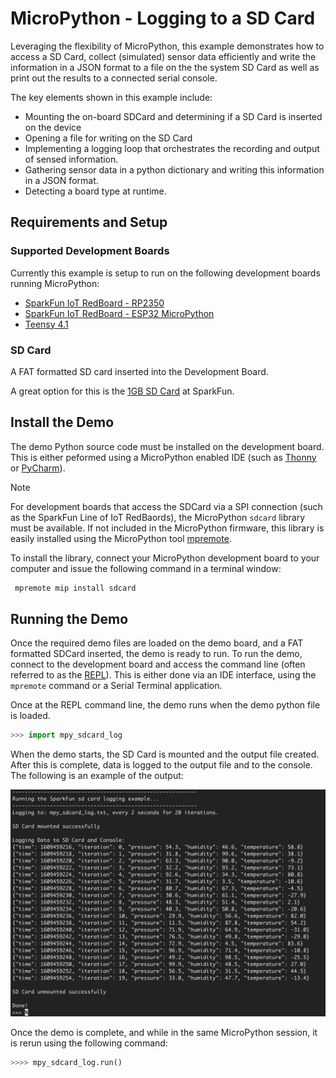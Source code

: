 # MicroPython - Logging to a SD Card

Leveraging the flexibility of MicroPython, this example demonstrates how to access a SD Card, collect (simulated) sensor data efficiently and write the information in a JSON format to a file on the the system SD Card as well as print out the results to a connected serial console.

The key elements shown in this example include:

- Mounting the on-board SDCard and determining if a SD Card is inserted on the device
- Opening a file for writing on the SD Card
- Implementing a logging loop that orchestrates the recording and output of sensed information.
- Gathering sensor data in a python dictionary and writing this information in a JSON format.
- Detecting a board type at runtime.

## Requirements and Setup

### Supported Development Boards

Currently this example is setup to run on the following development boards running MicroPython:

- [SparkFun IoT RedBoard - RP2350](https://www.sparkfun.com/sparkfun-iot-redboard-rp2350.html)
- [SparkFun IoT RedBoard - ESP32 MicroPython](https://www.sparkfun.com/sparkfun-iot-redboard-esp32-micropython-development-board.html)
- [Teensy 4.1](https://www.sparkfun.com/teensy-4-1.html)

### SD Card

A FAT formatted SD card inserted into the Development Board.

A great option for this is the [1GB SD Card](https://www.sparkfun.com/microsd-card-1gb-class-4.html) at SparkFun.

## Install the Demo

The demo Python source code must be installed on the development board. This is either peformed using a MicroPython enabled IDE (such as [Thonny](https://thonny.org) or [PyCharm](https://www.jetbrains.com/pycharm/download/?section=mac)).

> [!NOTE]
> For development boards that access the SDCard via a SPI connection (such as the SparkFun Line of IoT RedBaords), the MicroPython `sdcard` library must be available. If not included in the MicroPython firmware, this library is easily installed using the MicroPython tool [mpremote](https://docs.micropython.org/en/latest/reference/mpremote.html).
>
> To install the library, connect your MicroPython development board to your computer and issue the following command in a terminal window:
>
> ```sh
>  mpremote mip install sdcard
> ```

## Running the Demo

Once the required demo files are loaded on the demo board, and a FAT formatted SDCard inserted, the demo is ready to run. To run the demo, connect to the development board and access the command line (often referred to as the [REPL](https://docs.micropython.org/en/latest/esp8266/tutorial/repl.html)). This is either done via an IDE interface, using the `mpremote` command or a Serial Terminal application.

Once at the REPL command line, the demo runs when the demo python file is loaded.

```python
>>> import mpy_sdcard_log
```

When the demo starts, the SD Card is mounted and the output file created. After this is complete, data is logged to the output file and to the console. The following is an example of the output:

![Demo Logging Output](../../docs/images/mpy_sdcard_log_output.png)

Once the demo is complete, and while in the same MicroPython session, it is rerun using the following command:

```python
>>>> mpy_sdcard_log.run()
```
